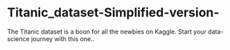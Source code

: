 # Titanic_dataset-Simplified-version-
The Titanic dataset is a boon for all the newbies on Kaggle. Start your data-science journey with this one..
